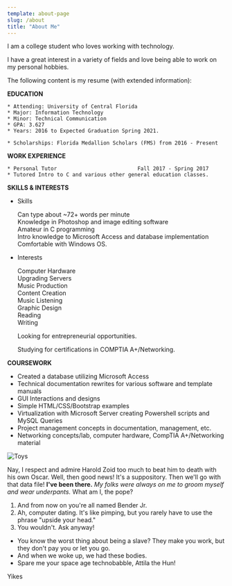 ```yaml
---
template: about-page
slug: /about
title: "About Me"
---
```


I am a college student who loves working with technology. 

I have a great interest in a variety of fields and love being able to work on my personal hobbies.

The following content is my resume (with extended information):

**EDUCATION**

    * Attending: University of Central Florida 
    * Major: Information Technology 
    * Minor: Technical Communication
    * GPA: 3.627
    * Years: 2016 to Expected Graduation Spring 2021.

    * Scholarships: Florida Medallion Scholars (FMS) from 2016 - Present

**WORK EXPERIENCE**

    * Personal Tutor                          Fall 2017 - Spring 2017
    * Tutored Intro to C and various other general education classes.

**SKILLS & INTERESTS**

  * Skills

      Can type about ~72+ words per minute   
      Knowledge in Photoshop and image editing software   
      Amateur in C programming   
      Intro knowledge to Microsoft Access and database implementation   
      Comfortable with Windows OS.   

  * Interests

      Computer Hardware   
      Upgrading Servers   
      Music Production    
      Content Creation    
      Music Listening    
      Graphic Design    
      Reading     
      Writing    
      
      Looking for entrepreneurial opportunities. 
      
      Studying for certifications in COMPTIA A+/Networking.

**COURSEWORK**

*	Created a database utilizing Microsoft Access   
*	Technical documentation rewrites for various software and template manuals   
*	GUI Interactions and designs   
*	Simple HTML/CSS/Bootstrap examples   
*	Virtualization with Microsoft Server creating Powershell scripts and MySQL Queries   
*	Project management concepts in documentation, management, etc.  
*	Networking concepts/lab, computer hardware, CompTIA A+/Networking material  



![Toys](/assets/vanessa-bucceri-gdirwiyama8-unsplash.jpg "Toys")

Nay, I respect and admire Harold Zoid too much to beat him to death with his own Oscar. Well, then good news! It's a suppository. Then we'll go with that data file! **I've been there.** *My folks were always on me to groom myself and wear underpants.* What am I, the pope?


1. And from now on you're all named Bender Jr.
2. Ah, computer dating. It's like pimping, but you rarely have to use the phrase "upside your head."
3. You wouldn't. Ask anyway!


* You know the worst thing about being a slave? They make you work, but they don't pay you or let you go.
* And when we woke up, we had these bodies.
* Spare me your space age technobabble, Attila the Hun!

Yikes
